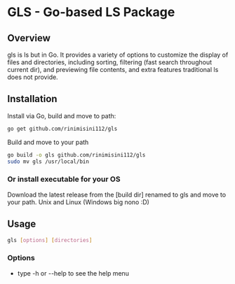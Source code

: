 # GLS - Go-based LS Package

## Overview

gls is ls but in Go. It provides a variety of options to customize the display of files and directories, including sorting, filtering (fast search throughout current dir), and previewing file contents, and extra features traditional ls does not provide.

## Installation

Install via Go, build and move to path:

```sh
go get github.com/rinimisini112/gls
```

Build and move to your path

```sh
go build -o gls github.com/rinimisini112/gls
sudo mv gls /usr/local/bin
```

### Or install executable for your OS

Download the latest release from the [build dir] renamed to gls and move to your path. Unix and Linux (Windows big nono :D)

## Usage

```sh
gls [options] [directories]
```

### Options

- type -h or --help to see the help menu